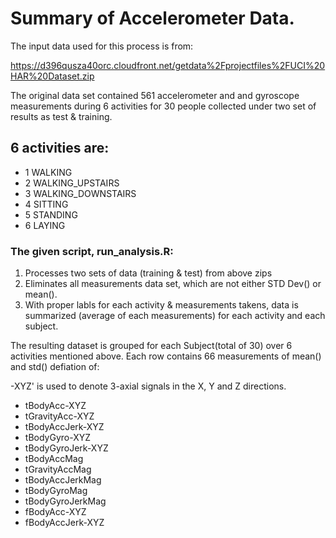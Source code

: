 # Summary of Accelerometer Data.

The input data used for this process is from:

https://d396qusza40orc.cloudfront.net/getdata%2Fprojectfiles%2FUCI%20HAR%20Dataset.zip 

The original data set contained 561 accelerometer and and gyroscope measurements during 6 activities for 30 people collected under two set of results as test & training.

## 6 activities are:

* 1 WALKING
* 2 WALKING_UPSTAIRS
* 3 WALKING_DOWNSTAIRS
* 4 SITTING
* 5 STANDING
* 6 LAYING

### The given script, run_analysis.R:

1. Processes two sets of data (training & test) from above zips
2. Eliminates all measurements data set, which are not either STD Dev() or mean().
3. With proper labls for each activity & measurements takens, data is summarized  (average of each measurements)  for each activity and each subject.

The resulting dataset is grouped for each Subject(total of 30) over 6 activities mentioned above. Each row contains  66 measurements of mean() and std() defiation of:

-XYZ' is used to denote 3-axial signals in the X, Y and Z directions.

* tBodyAcc-XYZ
* tGravityAcc-XYZ
* tBodyAccJerk-XYZ
* tBodyGyro-XYZ
* tBodyGyroJerk-XYZ
* tBodyAccMag
* tGravityAccMag
* tBodyAccJerkMag
* tBodyGyroMag
* tBodyGyroJerkMag
* fBodyAcc-XYZ
* fBodyAccJerk-XYZ

 





